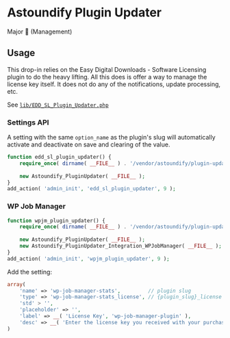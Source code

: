 # Astoundify Plugin Updater

Major 🔑 (Management)

## Usage

This drop-in relies on the Easy Digital Downloads - Software Licensing plugin to
do the heavy lifting. All this does is offer a way to manage the license key
itself. It does not do any of the notifications, update processing, etc. 

See
[`lib/EDD_SL_Plugin_Updater.php`](https://github.com/Astoundify/plugin-updater/blob/master/updater/lib/EDD_SL_Plugin_Updater.php)

### Settings API

A setting with the same `option_name` as the plugin's slug will automatically
activate and deactivate on save and clearing of the value.

```php
function edd_sl_plugin_updater() {
	require_once( dirname( __FILE__ ) . '/vendor/astoundify/plugin-updater/astoundify-pluginupdater.php' );
	
	new Astoundify_PluginUpdater( __FILE__ );
}
add_action( 'admin_init', 'edd_sl_plugin_updater', 9 );
```

### WP Job Manager

```php
function wpjm_plugin_updater() {
	require_once( dirname( __FILE__ ) . '/vendor/astoundify/plugin-updater/astoundify-pluginupdater.php' );
	
	new Astoundify_PluginUpdater( __FILE__ );
	new Astoundify_PluginUpdater_Integration_WPJobManager( __FILE__ );
}
add_action( 'admin_init', 'wpjm_plugin_updater', 9 );
```

Add the setting:

```php
array(
	'name' => 'wp-job-manager-stats',         // plugin slug
	'type' => 'wp-job-manager-stats_license', // {plugin_slug}_license
	'std' > '',
	'placeholder' => '',
	'label'	=> __( 'License Key', 'wp-job-manager-plugin' ),
	'desc' => __( 'Enter the license key you received with your purchase receipt to continue receiving plugin updates.', 'wp-job-manager-plugin' )
)
```
